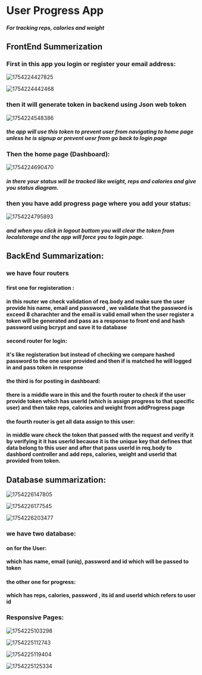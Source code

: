 # User Progress App

##### For tracking reps, calories and weight

## FrontEnd Summerization

### First in this app you login or register your email address:

![1754224427825](image/README/1754224427825.png)

![1754224442468](image/README/1754224442468.png)

### then it will generate token in backend using Json web token

![1754224548386](image/README/1754224548386.png)

##### **the app will use this token to prevent user from navigating to home page unless he is signup or prevent uesr from go back to login page**

### Then the home page (Dashboard):

![1754224690470](image/README/1754224690470.png)

##### **in there your status will be tracked like weight, reps and calories and give you status diagram.**

### then you have add progress page where you add your status:

![1754224795893](image/README/1754224795893.png)

##### and when you click in logout buttom you will clear the token from localstorage and the app will force you to login page.

## BackEnd Summarization:

### we have four routers

#### first one for registeration :

**in this router we check validation of req.body and make sure the user provide his name, email and password , we validate that the password is exceed 8 charachter and the email is valid email when the user register a token will be generated and pass as a response to front end and hash password using bcrypt and save it to database**

#### second router for login:

**it's like registeration but instead of checking we compare hashed password to the one user provided and then if is matched he will logged in and pass token in response**

#### the third is for posting in dashboard:

**there is a middle ware in this and the fourth router to check if the user provide token which has userId (which is assign progress to that specific user) and then take reps, calories and weight from addProgress page**

#### the fourth router is get all data assign to this user:

**in middle ware check the token that passed with the request and verify it by verifying it it has userId because it is the unique key that defines that data belong to this user and after that pass userId in req.body to dashbord controller and add reps, calories, weight and userId that provided from token.**

## Database summarization:

![1754226147805](image/README/1754226147805.png)

![1754226177545](image/README/1754226177545.png)

![1754226203477](image/README/1754226203477.png)

### we have two database:

#### on for the User:

**which has name, email (uniq), password and id which will be passed to token**

#### the other one for progress:

**which has reps, calories, password , its id and userId which refers to user id**

### Responsive Pages:

![1754225103298](image/README/1754225103298.png)

![1754225112743](image/README/1754225112743.png)

![1754225119404](image/README/1754225119404.png)

![1754225125334](image/README/1754225125334.png)
